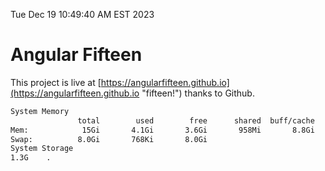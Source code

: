 Tue Dec 19 10:49:40 AM EST 2023

# Angular Fifteen


This project is live at [https://angularfifteen.github.io](https://angularfifteen.github.io "fifteen!") thanks to Github.

```bash
System Memory
               total        used        free      shared  buff/cache   available
Mem:            15Gi       4.1Gi       3.6Gi       958Mi       8.8Gi        11Gi
Swap:          8.0Gi       768Ki       8.0Gi
System Storage
1.3G	.
